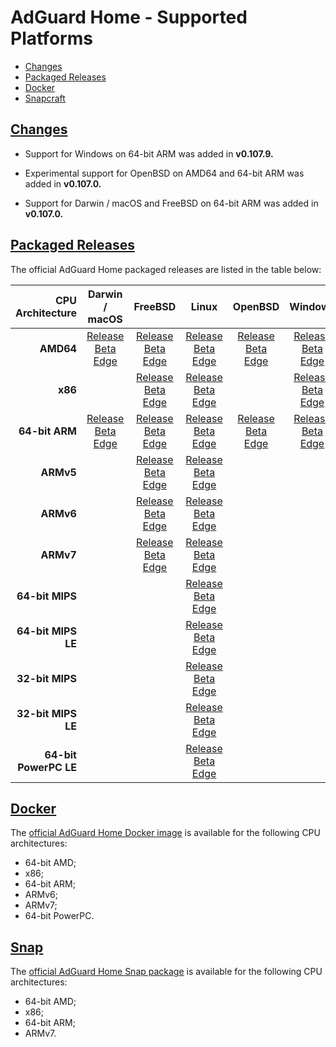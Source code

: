  #  AdGuard Home - Supported Platforms

 *  [Changes](#changes)
 *  [Packaged Releases](#releases)
 *  [Docker](#docker)
 *  [Snapcraft](#snap)



##  <a href="#changes" id="changes" name="changes">Changes</a>

 *  Support for Windows on 64-bit ARM was added in **v0.107.9.**

 *  Experimental support for OpenBSD on AMD64 and 64-bit ARM was added in
    **v0.107.0.**

 *  Support for Darwin / macOS and FreeBSD on 64-bit ARM was added in
    **v0.107.0.**



##  <a href="#releases" id="releases" name="releases">Packaged Releases</a>

The official AdGuard Home packaged releases are listed in the table below:

<!--
For the link IDs in the table below, use the following abbreviations:

1.  The first letter stands for the release channel:

    *  `r` for release;
    *  `b` for beta;
    *  `e` for edge.

2.  The second letter stands for the CPU architecture:

    *  `a` for 64-bit AMD;
    *  `x` for x86;
    *  `r` for 64-bit ARM;
    *  `5` for ARMv5;
    *  `6` for ARMv6;
    *  `7` for ARMv7;
    *  `m` for 64-bit MIPS;
    *  `l` for 64-bit MIPS LE;
    *  `i` for 32-bit MIPS;
    *  `e` for 32-bit MIPS LE;
    *  `p` for 64-bit PowerPC.

3.  The third letter stands for the OS:

    *  `d` for Darwin / macOS;
    *  `f` for FreeBSD;
    *  `l` for Linux;
    *  `o` for OpenBSD;
    *  `w` for Windows.

TODO(a.garipov): Consider generating the table automatically.
-->

| CPU Architecture      | Darwin / macOS                                 | FreeBSD                                        | Linux                                          | OpenBSD                                        | Windows                                        |
| --------------------: | :--------------------------------------------: | :--------------------------------------------: | :--------------------------------------------: | :--------------------------------------------: | :--------------------------------------------: |
|             **AMD64** | [Release][rad]<br/>[Beta][bad]<br/>[Edge][ead] | [Release][raf]<br/>[Beta][baf]<br/>[Edge][eaf] | [Release][ral]<br/>[Beta][bal]<br/>[Edge][eal] | [Release][rao]<br/>[Beta][bao]<br/>[Edge][eao] | [Release][raw]<br/>[Beta][baw]<br/>[Edge][eaw] |
|               **x86** |                                                | [Release][rxf]<br/>[Beta][bxf]<br/>[Edge][exf] | [Release][rxl]<br/>[Beta][bxl]<br/>[Edge][exl] |                                                | [Release][rxw]<br/>[Beta][bxw]<br/>[Edge][exw] |
|        **64-bit ARM** | [Release][rrd]<br/>[Beta][brd]<br/>[Edge][erd] | [Release][rrf]<br/>[Beta][brf]<br/>[Edge][erf] | [Release][rrl]<br/>[Beta][brl]<br/>[Edge][erl] | [Release][rro]<br/>[Beta][bro]<br/>[Edge][ero] | [Release][rrw]<br/>[Beta][brw]<br/>[Edge][erw] |
|             **ARMv5** |                                                | [Release][r5f]<br/>[Beta][b5f]<br/>[Edge][e5f] | [Release][r5l]<br/>[Beta][b5l]<br/>[Edge][e5l] |                                                |                                                |
|             **ARMv6** |                                                | [Release][r6f]<br/>[Beta][b6f]<br/>[Edge][e6f] | [Release][r6l]<br/>[Beta][b6l]<br/>[Edge][e6l] |                                                |                                                |
|             **ARMv7** |                                                | [Release][r7f]<br/>[Beta][b7f]<br/>[Edge][e7f] | [Release][r7l]<br/>[Beta][b7l]<br/>[Edge][e7l] |                                                |                                                |
|       **64-bit MIPS** |                                                |                                                | [Release][rml]<br/>[Beta][bml]<br/>[Edge][eml] |                                                |                                                |
|    **64-bit MIPS LE** |                                                |                                                | [Release][rll]<br/>[Beta][bll]<br/>[Edge][ell] |                                                |                                                |
|       **32-bit MIPS** |                                                |                                                | [Release][ril]<br/>[Beta][bil]<br/>[Edge][eil] |                                                |                                                |
|    **32-bit MIPS LE** |                                                |                                                | [Release][rel]<br/>[Beta][bel]<br/>[Edge][eel] |                                                |                                                |
| **64-bit PowerPC LE** |                                                |                                                | [Release][rpl]<br/>[Beta][bpl]<br/>[Edge][epl] |                                                |                                                |

[r5f]: https://static.adguard.com/adguardhome/release/AdGuardHome_freebsd_armv5.tar.gz
[r5l]: https://static.adguard.com/adguardhome/release/AdGuardHome_linux_armv5.tar.gz
[r6f]: https://static.adguard.com/adguardhome/release/AdGuardHome_freebsd_armv6.tar.gz
[r6l]: https://static.adguard.com/adguardhome/release/AdGuardHome_linux_armv6.tar.gz
[r7f]: https://static.adguard.com/adguardhome/release/AdGuardHome_freebsd_armv7.tar.gz
[r7l]: https://static.adguard.com/adguardhome/release/AdGuardHome_linux_armv7.tar.gz
[rad]: https://static.adguard.com/adguardhome/release/AdGuardHome_darwin_amd64.zip
[raf]: https://static.adguard.com/adguardhome/release/AdGuardHome_freebsd_amd64.tar.gz
[ral]: https://static.adguard.com/adguardhome/release/AdGuardHome_linux_amd64.tar.gz
[rao]: https://static.adguard.com/adguardhome/release/AdGuardHome_openbsd_amd64.tar.gz
[raw]: https://static.adguard.com/adguardhome/release/AdGuardHome_windows_amd64.zip
[rel]: https://static.adguard.com/adguardhome/release/AdGuardHome_linux_mipsle_softfloat.tar.gz
[ril]: https://static.adguard.com/adguardhome/release/AdGuardHome_linux_mips_softfloat.tar.gz
[rll]: https://static.adguard.com/adguardhome/release/AdGuardHome_linux_mips64le_softfloat.tar.gz
[rml]: https://static.adguard.com/adguardhome/release/AdGuardHome_linux_mips64_softfloat.tar.gz
[rpl]: https://static.adguard.com/adguardhome/release/AdGuardHome_linux_ppc64le.tar.gz
[rrd]: https://static.adguard.com/adguardhome/release/AdGuardHome_darwin_arm64.zip
[rrf]: https://static.adguard.com/adguardhome/release/AdGuardHome_freebsd_arm64.tar.gz
[rrl]: https://static.adguard.com/adguardhome/release/AdGuardHome_linux_arm64.tar.gz
[rro]: https://static.adguard.com/adguardhome/release/AdGuardHome_openbsd_arm64.tar.gz
[rrw]: https://static.adguard.com/adguardhome/release/AdGuardHome_windows_arm64.zip
[rxf]: https://static.adguard.com/adguardhome/release/AdGuardHome_freebsd_386.tar.gz
[rxl]: https://static.adguard.com/adguardhome/release/AdGuardHome_linux_386.tar.gz
[rxw]: https://static.adguard.com/adguardhome/release/AdGuardHome_windows_386.zip

[b5f]: https://static.adguard.com/adguardhome/beta/AdGuardHome_freebsd_armv5.tar.gz
[b5l]: https://static.adguard.com/adguardhome/beta/AdGuardHome_linux_armv5.tar.gz
[b6f]: https://static.adguard.com/adguardhome/beta/AdGuardHome_freebsd_armv6.tar.gz
[b6l]: https://static.adguard.com/adguardhome/beta/AdGuardHome_linux_armv6.tar.gz
[b7f]: https://static.adguard.com/adguardhome/beta/AdGuardHome_freebsd_armv7.tar.gz
[b7l]: https://static.adguard.com/adguardhome/beta/AdGuardHome_linux_armv7.tar.gz
[bad]: https://static.adguard.com/adguardhome/beta/AdGuardHome_darwin_amd64.zip
[baf]: https://static.adguard.com/adguardhome/beta/AdGuardHome_freebsd_amd64.tar.gz
[bal]: https://static.adguard.com/adguardhome/beta/AdGuardHome_linux_amd64.tar.gz
[bao]: https://static.adguard.com/adguardhome/beta/AdGuardHome_openbsd_amd64.tar.gz
[baw]: https://static.adguard.com/adguardhome/beta/AdGuardHome_windows_amd64.zip
[bel]: https://static.adguard.com/adguardhome/beta/AdGuardHome_linux_mipsle_softfloat.tar.gz
[bil]: https://static.adguard.com/adguardhome/beta/AdGuardHome_linux_mips_softfloat.tar.gz
[bll]: https://static.adguard.com/adguardhome/beta/AdGuardHome_linux_mips64le_softfloat.tar.gz
[bml]: https://static.adguard.com/adguardhome/beta/AdGuardHome_linux_mips64_softfloat.tar.gz
[bpl]: https://static.adguard.com/adguardhome/beta/AdGuardHome_linux_ppc64le.tar.gz
[brd]: https://static.adguard.com/adguardhome/beta/AdGuardHome_darwin_arm64.zip
[brf]: https://static.adguard.com/adguardhome/beta/AdGuardHome_freebsd_arm64.tar.gz
[brl]: https://static.adguard.com/adguardhome/beta/AdGuardHome_linux_arm64.tar.gz
[bro]: https://static.adguard.com/adguardhome/beta/AdGuardHome_openbsd_arm64.tar.gz
[brw]: https://static.adguard.com/adguardhome/beta/AdGuardHome_windows_arm64.zip
[bxf]: https://static.adguard.com/adguardhome/beta/AdGuardHome_freebsd_386.tar.gz
[bxl]: https://static.adguard.com/adguardhome/beta/AdGuardHome_linux_386.tar.gz
[bxw]: https://static.adguard.com/adguardhome/beta/AdGuardHome_windows_386.zip

[e5f]: https://static.adguard.com/adguardhome/edge/AdGuardHome_freebsd_armv5.tar.gz
[e5l]: https://static.adguard.com/adguardhome/edge/AdGuardHome_linux_armv5.tar.gz
[e6f]: https://static.adguard.com/adguardhome/edge/AdGuardHome_freebsd_armv6.tar.gz
[e6l]: https://static.adguard.com/adguardhome/edge/AdGuardHome_linux_armv6.tar.gz
[e7f]: https://static.adguard.com/adguardhome/edge/AdGuardHome_freebsd_armv7.tar.gz
[e7l]: https://static.adguard.com/adguardhome/edge/AdGuardHome_linux_armv7.tar.gz
[ead]: https://static.adguard.com/adguardhome/edge/AdGuardHome_darwin_amd64.zip
[eaf]: https://static.adguard.com/adguardhome/edge/AdGuardHome_freebsd_amd64.tar.gz
[eal]: https://static.adguard.com/adguardhome/edge/AdGuardHome_linux_amd64.tar.gz
[eao]: https://static.adguard.com/adguardhome/edge/AdGuardHome_openbsd_amd64.tar.gz
[eaw]: https://static.adguard.com/adguardhome/edge/AdGuardHome_windows_amd64.zip
[eel]: https://static.adguard.com/adguardhome/edge/AdGuardHome_linux_mipsle_softfloat.tar.gz
[eil]: https://static.adguard.com/adguardhome/edge/AdGuardHome_linux_mips_softfloat.tar.gz
[ell]: https://static.adguard.com/adguardhome/edge/AdGuardHome_linux_mips64le_softfloat.tar.gz
[eml]: https://static.adguard.com/adguardhome/edge/AdGuardHome_linux_mips64_softfloat.tar.gz
[epl]: https://static.adguard.com/adguardhome/edge/AdGuardHome_linux_ppc64le.tar.gz
[erd]: https://static.adguard.com/adguardhome/edge/AdGuardHome_darwin_arm64.zip
[erf]: https://static.adguard.com/adguardhome/edge/AdGuardHome_freebsd_arm64.tar.gz
[erl]: https://static.adguard.com/adguardhome/edge/AdGuardHome_linux_arm64.tar.gz
[ero]: https://static.adguard.com/adguardhome/edge/AdGuardHome_openbsd_arm64.tar.gz
[erw]: https://static.adguard.com/adguardhome/edge/AdGuardHome_windows_arm64.zip
[exf]: https://static.adguard.com/adguardhome/edge/AdGuardHome_freebsd_386.tar.gz
[exl]: https://static.adguard.com/adguardhome/edge/AdGuardHome_linux_386.tar.gz
[exw]: https://static.adguard.com/adguardhome/edge/AdGuardHome_windows_386.zip



##  <a href="#docker" id="docker" name="docker">Docker</a>

The [official AdGuard Home Docker image][docker] is available for the following
CPU architectures:

 *  64-bit AMD;
 *  x86;
 *  64-bit ARM;
 *  ARMv6;
 *  ARMv7;
 *  64-bit PowerPC.

[docker]:  https://hub.docker.com/r/adguard/adguardhome



##  <a href="#snap" id="snap" name="snap">Snap</a>

The [official AdGuard Home Snap package][snap] is available for the following
CPU architectures:

 *  64-bit AMD;
 *  x86;
 *  64-bit ARM;
 *  ARMv7.

[snap]:       https://snapcraft.io/adguard-home
